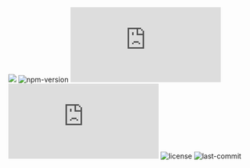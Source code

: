 <img src = 'https://cdn.discordapp.com/attachments/875139708278153257/875617295911772220/Polar_Github_Banner.png'></img>
![npm-version](https://img.shields.io/npm/v/npm?style=for-the-badge) ![node](https://img.shields.io/node/v/discord.js?style=for-the-badge) ![discord.js](https://img.shields.io/npm/v/discord.js?label=discord.js&style=for-the-badge) ![license](https://img.shields.io/github/license/arcturusss/polar-discord?style=for-the-badge) ![last-commit](https://img.shields.io/github/last-commit/arcturusss/polar-discord?style=for-the-badge)